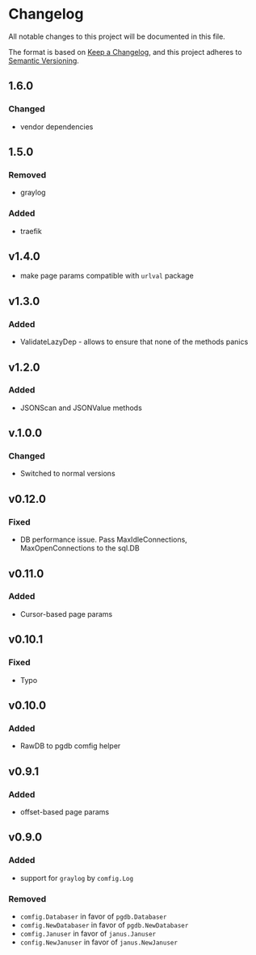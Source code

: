 # Changelog
All notable changes to this project will be documented in this file.

The format is based on [Keep a Changelog](https://keepachangelog.com/en/1.0.0/),
and this project adheres to [Semantic Versioning](https://semver.org/spec/v2.0.0.html).

## 1.6.0

### Changed
* vendor dependencies

## 1.5.0

### Removed
* graylog

### Added 
* traefik 

## v1.4.0

- make page params compatible with `urlval` package

## v1.3.0
### Added
- ValidateLazyDep - allows to ensure that none of the methods panics

## v1.2.0

### Added

* JSONScan and JSONValue methods 

## v.1.0.0

### Changed

* Switched to normal versions


## v0.12.0

### Fixed

* DB performance issue. Pass MaxIdleConnections, MaxOpenConnections to the sql.DB


## v0.11.0

### Added

* Cursor-based page params

## v0.10.1

### Fixed

* Typo

## v0.10.0

### Added

* RawDB to pgdb comfig helper

## v0.9.1

### Added

* offset-based page params

## v0.9.0

### Added

* support for `graylog` by `comfig.Log`

### Removed

* `comfig.Databaser` in favor of `pgdb.Databaser`
* `comfig.NewDatabaser` in favor of `pgdb.NewDatabaser`
* `comfig.Januser` in favor of `janus.Januser`
* `config.NewJanuser` in favor of `janus.NewJanuser`
